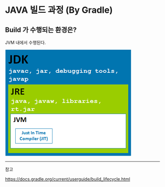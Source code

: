 # JAVA 빌드 과정 (By Gradle)

## Build 가 수행되는 환경은?

JVM 내에서 수행된다.

![img.png](img.png)



---

참고

https://docs.gradle.org/current/userguide/build_lifecycle.html